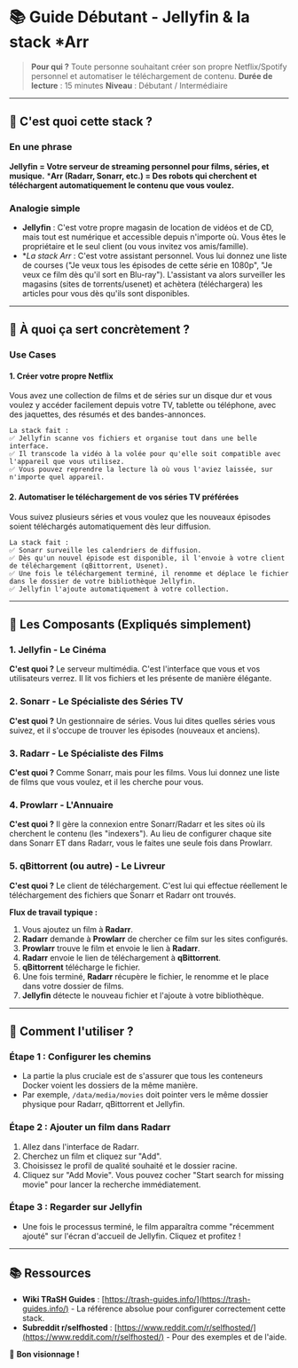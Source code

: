 # 📚 Guide Débutant - Jellyfin & la stack *Arr

> **Pour qui ?** Toute personne souhaitant créer son propre Netflix/Spotify personnel et automatiser le téléchargement de contenu.
> **Durée de lecture** : 15 minutes
> **Niveau** : Débutant / Intermédiaire

---

## 🤔 C'est quoi cette stack ?

### En une phrase
**Jellyfin = Votre serveur de streaming personnel pour films, séries, et musique.**
***Arr (Radarr, Sonarr, etc.) = Des robots qui cherchent et téléchargent automatiquement le contenu que vous voulez.**

### Analogie simple
- **Jellyfin** : C'est votre propre magasin de location de vidéos et de CD, mais tout est numérique et accessible depuis n'importe où. Vous êtes le propriétaire et le seul client (ou vous invitez vos amis/famille).
- **La stack *Arr** : C'est votre assistant personnel. Vous lui donnez une liste de courses ("Je veux tous les épisodes de cette série en 1080p", "Je veux ce film dès qu'il sort en Blu-ray"). L'assistant va alors surveiller les magasins (sites de torrents/usenet) et achètera (téléchargera) les articles pour vous dès qu'ils sont disponibles.

---

## 🎯 À quoi ça sert concrètement ?

### Use Cases

#### 1. **Créer votre propre Netflix**
Vous avez une collection de films et de séries sur un disque dur et vous voulez y accéder facilement depuis votre TV, tablette ou téléphone, avec des jaquettes, des résumés et des bandes-annonces.
```
La stack fait :
✅ Jellyfin scanne vos fichiers et organise tout dans une belle interface.
✅ Il transcode la vidéo à la volée pour qu'elle soit compatible avec l'appareil que vous utilisez.
✅ Vous pouvez reprendre la lecture là où vous l'aviez laissée, sur n'importe quel appareil.
```

#### 2. **Automatiser le téléchargement de vos séries TV préférées**
Vous suivez plusieurs séries et vous voulez que les nouveaux épisodes soient téléchargés automatiquement dès leur diffusion.
```
La stack fait :
✅ Sonarr surveille les calendriers de diffusion.
✅ Dès qu'un nouvel épisode est disponible, il l'envoie à votre client de téléchargement (qBittorrent, Usenet).
✅ Une fois le téléchargement terminé, il renomme et déplace le fichier dans le dossier de votre bibliothèque Jellyfin.
✅ Jellyfin l'ajoute automatiquement à votre collection.
```

--- 

## 🧩 Les Composants (Expliqués simplement)

### 1. **Jellyfin** - Le Cinéma
**C'est quoi ?** Le serveur multimédia. C'est l'interface que vous et vos utilisateurs verrez. Il lit vos fichiers et les présente de manière élégante.

### 2. **Sonarr** - Le Spécialiste des Séries TV
**C'est quoi ?** Un gestionnaire de séries. Vous lui dites quelles séries vous suivez, et il s'occupe de trouver les épisodes (nouveaux et anciens).

### 3. **Radarr** - Le Spécialiste des Films
**C'est quoi ?** Comme Sonarr, mais pour les films. Vous lui donnez une liste de films que vous voulez, et il les cherche pour vous.

### 4. **Prowlarr** - L'Annuaire
**C'est quoi ?** Il gère la connexion entre Sonarr/Radarr et les sites où ils cherchent le contenu (les "indexers"). Au lieu de configurer chaque site dans Sonarr ET dans Radarr, vous le faites une seule fois dans Prowlarr.

### 5. **qBittorrent (ou autre)** - Le Livreur
**C'est quoi ?** Le client de téléchargement. C'est lui qui effectue réellement le téléchargement des fichiers que Sonarr et Radarr ont trouvés.

**Flux de travail typique :**
1. Vous ajoutez un film à **Radarr**.
2. **Radarr** demande à **Prowlarr** de chercher ce film sur les sites configurés.
3. **Prowlarr** trouve le film et envoie le lien à **Radarr**.
4. **Radarr** envoie le lien de téléchargement à **qBittorrent**.
5. **qBittorrent** télécharge le fichier.
6. Une fois terminé, **Radarr** récupère le fichier, le renomme et le place dans votre dossier de films.
7. **Jellyfin** détecte le nouveau fichier et l'ajoute à votre bibliothèque.

---

## 🚀 Comment l'utiliser ?

### Étape 1 : Configurer les chemins
- La partie la plus cruciale est de s'assurer que tous les conteneurs Docker voient les dossiers de la même manière.
- Par exemple, `/data/media/movies` doit pointer vers le même dossier physique pour Radarr, qBittorrent et Jellyfin.

### Étape 2 : Ajouter un film dans Radarr
1. Allez dans l'interface de Radarr.
2. Cherchez un film et cliquez sur "Add".
3. Choisissez le profil de qualité souhaité et le dossier racine.
4. Cliquez sur "Add Movie". Vous pouvez cocher "Start search for missing movie" pour lancer la recherche immédiatement.

### Étape 3 : Regarder sur Jellyfin
- Une fois le processus terminé, le film apparaîtra comme "récemment ajouté" sur l'écran d'accueil de Jellyfin. Cliquez et profitez !

---

## 📚 Ressources

- **Wiki TRaSH Guides** : [https://trash-guides.info/](https://trash-guides.info/) - La référence absolue pour configurer correctement cette stack.
- **Subreddit r/selfhosted** : [https://www.reddit.com/r/selfhosted/](https://www.reddit.com/r/selfhosted/) - Pour des exemples et de l'aide.

🎉 **Bon visionnage !**
